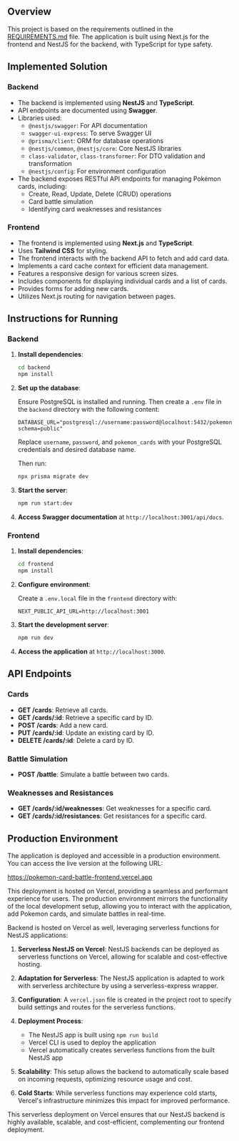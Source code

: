 ## Overview

This project is based on the requirements outlined in the [REQUIREMENTS.md](REQUIREMENTS.md) file.
The application is built using Next.js for the frontend and NestJS for the backend, with TypeScript for type safety.

## Implemented Solution

### Backend

- The backend is implemented using **NestJS** and **TypeScript**.
- API endpoints are documented using **Swagger**.
- Libraries used:
  - `@nestjs/swagger`: For API documentation
  - `swagger-ui-express`: To serve Swagger UI
  - `@prisma/client`: ORM for database operations
  - `@nestjs/common`, `@nestjs/core`: Core NestJS libraries
  - `class-validator`, `class-transformer`: For DTO validation and transformation
  - `@nestjs/config`: For environment configuration
- The backend exposes RESTful API endpoints for managing Pokémon cards, including:
  - Create, Read, Update, Delete (CRUD) operations
  - Card battle simulation
  - Identifying card weaknesses and resistances

### Frontend

- The frontend is implemented using **Next.js** and **TypeScript**.
- Uses **Tailwind CSS** for styling.
- The frontend interacts with the backend API to fetch and add card data.
- Implements a card cache context for efficient data management.
- Features a responsive design for various screen sizes.
- Includes components for displaying individual cards and a list of cards.
- Provides forms for adding new cards.
- Utilizes Next.js routing for navigation between pages.

## Instructions for Running

### Backend

1. **Install dependencies**:

   ```bash
   cd backend
   npm install
   ```

2. **Set up the database**:

   Ensure PostgreSQL is installed and running. Then create a `.env` file in the `backend` directory with the following content:

   ```
   DATABASE_URL="postgresql://username:password@localhost:5432/pokemon_cards?schema=public"
   ```

   Replace `username`, `password`, and `pokemon_cards` with your PostgreSQL credentials and desired database name.

   Then run:

   ```bash
   npx prisma migrate dev
   ```

3. **Start the server**:

   ```bash
   npm run start:dev
   ```

4. **Access Swagger documentation** at `http://localhost:3001/api/docs`.

### Frontend

1. **Install dependencies**:

   ```bash
   cd frontend
   npm install
   ```

2. **Configure environment**:

   Create a `.env.local` file in the `frontend` directory with:

   ```
   NEXT_PUBLIC_API_URL=http://localhost:3001
   ```

3. **Start the development server**:

   ```bash
   npm run dev
   ```

4. **Access the application** at `http://localhost:3000`.

## API Endpoints

### Cards

- **GET /cards**: Retrieve all cards.
- **GET /cards/:id**: Retrieve a specific card by ID.
- **POST /cards**: Add a new card.
- **PUT /cards/:id**: Update an existing card by ID.
- **DELETE /cards/:id**: Delete a card by ID.

### Battle Simulation

- **POST /battle**: Simulate a battle between two cards.

### Weaknesses and Resistances

- **GET /cards/:id/weaknesses**: Get weaknesses for a specific card.
- **GET /cards/:id/resistances**: Get resistances for a specific card.

## Production Environment

The application is deployed and accessible in a production environment. You can access the live version at the following URL:

https://pokemon-card-battle-frontend.vercel.app

This deployment is hosted on Vercel, providing a seamless and performant experience for users. The production environment mirrors the functionality of the local development setup, allowing you to interact with the application, add Pokemon cards, and simulate battles in real-time.

Backend is hosted on Vercel as well, leveraging serverless functions for NestJS applications:

1. **Serverless NestJS on Vercel**: NestJS backends can be deployed as serverless functions on Vercel, allowing for scalable and cost-effective hosting.

2. **Adaptation for Serverless**: The NestJS application is adapted to work with serverless architecture by using a serverless-express wrapper.

3. **Configuration**: A `vercel.json` file is created in the project root to specify build settings and routes for the serverless functions.

4. **Deployment Process**:

   - The NestJS app is built using `npm run build`
   - Vercel CLI is used to deploy the application
   - Vercel automatically creates serverless functions from the built NestJS app

5. **Scalability**: This setup allows the backend to automatically scale based on incoming requests, optimizing resource usage and cost.

6. **Cold Starts**: While serverless functions may experience cold starts, Vercel's infrastructure minimizes this impact for improved performance.

This serverless deployment on Vercel ensures that our NestJS backend is highly available, scalable, and cost-efficient, complementing our frontend deployment.
